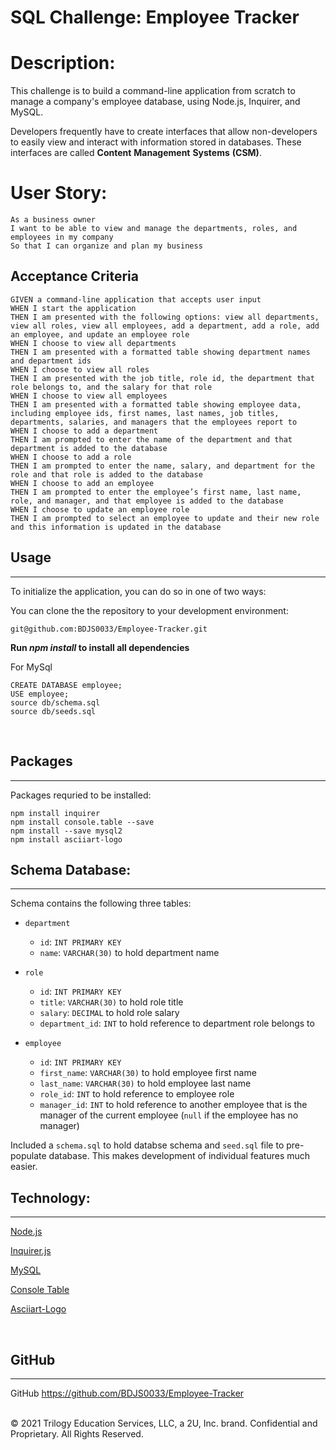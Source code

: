 # SQL Challenge: Employee Tracker

# Description:

This challenge is to build a command-line application from scratch to manage a company's employee database, using Node.js, Inquirer, and MySQL.

Developers frequently have to create interfaces that allow non-developers to easily view and interact with information stored in databases. These interfaces are called  **Content** **Management** **Systems** **(CSM)**.
<br />

# User Story: 
```
As a business owner
I want to be able to view and manage the departments, roles, and employees in my company
So that I can organize and plan my business
```
## Acceptance Criteria
```
GIVEN a command-line application that accepts user input
WHEN I start the application
THEN I am presented with the following options: view all departments, view all roles, view all employees, add a department, add a role, add an employee, and update an employee role
WHEN I choose to view all departments
THEN I am presented with a formatted table showing department names and department ids
WHEN I choose to view all roles
THEN I am presented with the job title, role id, the department that role belongs to, and the salary for that role
WHEN I choose to view all employees
THEN I am presented with a formatted table showing employee data, including employee ids, first names, last names, job titles, departments, salaries, and managers that the employees report to
WHEN I choose to add a department
THEN I am prompted to enter the name of the department and that department is added to the database
WHEN I choose to add a role
THEN I am prompted to enter the name, salary, and department for the role and that role is added to the database
WHEN I choose to add an employee
THEN I am prompted to enter the employee’s first name, last name, role, and manager, and that employee is added to the database
WHEN I choose to update an employee role
THEN I am prompted to select an employee to update and their new role and this information is updated in the database
```
## Usage
____________

To initialize the application, you can do so in one of two ways: 

You can clone the the repository to your development environment:

```
git@github.com:BDJS0033/Employee-Tracker.git
```

**Run _npm install_ to install all dependencies**

For MySql
```
CREATE DATABASE employee;
USE employee;
source db/schema.sql
source db/seeds.sql
```
<br />

## Packages
______________

Packages requried to be installed:

```
npm install inquirer
npm install console.table --save
npm install --save mysql2
npm install asciiart-logo
```

## Schema Database:
_________
Schema contains the following three tables:

* `department`
  * `id`: `INT PRIMARY KEY`
  * `name`: `VARCHAR(30)` to hold department name

* `role`
  * `id`: `INT PRIMARY KEY`
  * `title`: `VARCHAR(30)` to hold role title
  * `salary`: `DECIMAL` to hold role salary
  * `department_id`: `INT` to hold reference to department role belongs to

* `employee`
  * `id`: `INT PRIMARY KEY`
  * `first_name`: `VARCHAR(30)` to hold employee first name
  * `last_name`: `VARCHAR(30)` to hold employee last name
  * `role_id`: `INT` to hold reference to employee role
  * `manager_id`: `INT` to hold reference to another employee that is the manager of the current employee (`null` if the employee has no manager)

Included a `schema.sql` to hold databse schema and `seed.sql` file to pre-populate database. This makes development of individual features much easier.
<br />

## Technology:
________________________
<p><a href="https://nodejs.org/">Node.js</a></p>
<p><a href="https://www.npmjs.com/package/inquirer">Inquirer.js</a></p>
<p><a href="https://www.npmjs.com/package/mysql">MySQL</a></p>
<p><a href="https://www.npmjs.com/package/console.table">Console Table</a></p>
<p><a href="https://www.npmjs.com/package/asciiart-logo">Asciiart-Logo</a></p> 
<br />

## GitHub
________________

GitHub https://github.com/BDJS0033/Employee-Tracker


<br />
© 2021 Trilogy Education Services, LLC, a 2U, Inc. brand. Confidential and Proprietary. All Rights Reserved.
